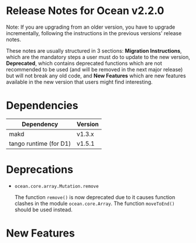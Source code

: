 Release Notes for Ocean v2.2.0
==============================

Note: If you are upgrading from an older version, you have to upgrade
incrementally, following the instructions in the previous versions' release
notes.

These notes are usually structured in 3 sections: **Migration Instructions**,
which are the mandatory steps a user must do to update to the new version,
**Deprecated**, which contains deprecated functions which are not recommended to
be used (and will be removed in the next major release) but will not break any
old code, and **New Features** which are new features available in the new
version that users might find interesting.

Dependencies
============

Dependency                | Version
--------------------------|---------
makd                      | v1.3.x
tango runtime (for D1)    | v1.5.1

Deprecations
============

* `ocean.core.array.Mutation.remove`

  The function `remove()` is now deprecated due to it causes function clashes
  in the module `ocean.core.Array`. The function `moveToEnd()` should be used
  instead.

New Features
============
